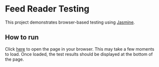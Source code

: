 # Feed Reader Testing

This project demonstrates browser-based testing using [Jasmine](https://jasmine.github.io/).

## How to run
Click [here](http://htmlpreview.github.io/?https://github.com/ernest-alilovic/frontend-nanodegree-feedreader/blob/master/index.html) to open the page in your browser. This may take a few moments to load. Once loaded, the test results should be displayed at the bottom of the page.

